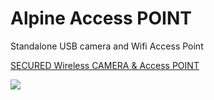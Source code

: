# Alpine Access POINT
Standalone USB camera and Wifi Access Point


<a href="https://www.2transfer.eu/iblocker/camera/Wireless-CAMERA.pdf">SECURED Wireless CAMERA 
& Access POINT</a>


![](https://www.2transfer.eu/iblocker/camera/NO.JPG)
